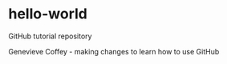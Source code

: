 # hello-world
GitHub tutorial repository

Genevieve Coffey - making changes to learn how to use GitHub
